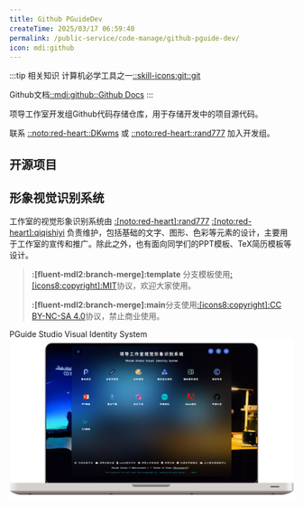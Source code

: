 ```yaml
---
title: Github PGuideDev
createTime: 2025/03/17 06:59:40
permalink: /public-service/code-manage/github-pguide-dev/
icon: mdi:github
---
```

:::tip 相关知识
计算机必学工具之一[::skill-icons:git::git](/csdiy/tools-must/git/)

Github文档[::mdi:github::Github Docs](https://docs.github.com/zh)
:::


<RepoCard repo="PGuideDev/.github"></RepoCard>
项导工作室开发组Github代码存储仓库，用于存储开发中的项目源代码。

联系 [::noto:red-heart::DKwms](/friends/persons/) 或 [::noto:red-heart::rand777](/friends/persons/) 加入开发组。

## 开源项目

<CardGrid>
<RepoCard repo="PGuideDev/PGuide-Docs"></RepoCard>
<RepoCard repo="PGuideDev/when2eat"></RepoCard>
</CardGrid>

## 形象视觉识别系统

工作室的视觉形象识别系统由 [:[noto:red-heart]:rand777](/friends/persons/) [:[noto:red-heart]:qiqishiyi](/friends/persons/)  负责维护，包括基础的文字、图形、色彩等元素的设计，主要用于工作室的宣传和推广。除此之外，也有面向同学们的PPT模板、TeX简历模板等设计。

> **:[fluent-mdl2:branch-merge]:template** 分支模板使用[:[icons8:copyright]:MIT](https://mit-license.org/)协议，欢迎大家使用。
>
> **:[fluent-mdl2:branch-merge]:main**分支使用[:[icons8:copyright]:CC BY-NC-SA 4.0](https://creativecommons.org/licenses/by-nc-sa/4.0/deed.en)协议，禁止商业使用。

<LinkCard icon="/icon/logo.svg" href="https://vi.pguide.studio/" title="项导工作室视觉形象识别系统" >PGuide Studio Visual Identity System</LinkCard>
![2025-04-04_23-16-39.png](../../../.vuepress/public/src/2025-04-04_23-16-39.png)